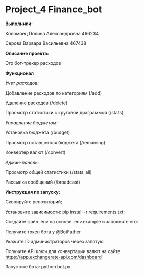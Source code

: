 # Project_4 Finance_bot

**Выполнили:**

Коломоец Полина Александровна 466234

Серова Варвара Васильевна 467438

**Описание проекта:**

Это бот-трекер расходов

**Функционал**

*Учет расходов:*

Добавление расходов по категориям (/add)

Удаление рвсходов (/delete)

Просмотр статистики с круговой диаграммой (/stats)

*Управление бюджетом:*

Установка бюджета (/budget)

Просмотр оставшегося бюджета (/remaining)

Конвертер валют (/convert) 

*Админ-панель:*

Просмотр общей статистики (/stats_all)

Рассылка сообщений (/broadcast)

**Инструкция по запуску:**

Скопируйте репозиторий;

Установите зависимости: pip install -r requirements.txt;

Создайте файл .env на основе .env.example и заполните его:

Получите токен бота у @BotFather

Укажите ID администраторов через запятую

Получите API ключ для конвертации валют на сайте https://app.exchangerate-api.com/dashboard

Запустите бота: python bot.py
